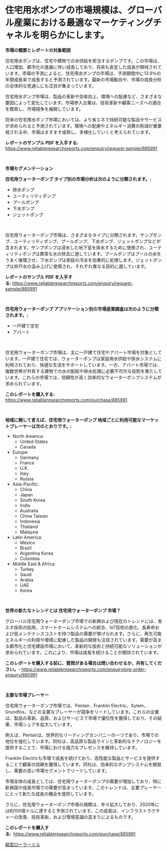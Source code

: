 <p><h1>住宅用水ポンプの市場規模は、グローバル産業における最適なマーケティングチャネルを明らかにします。</h1></p><p><strong>市場の概要とレポートの対象範囲</strong></p>
<p><p>住宅用水ポンプは、住宅や建物での水供給を担当するポンプです。この市場は、人口増加、都市化の進展に伴い成長しており、将来も安定した成長が期待されています。市場の予測によると、住宅用水ポンプの市場は、予測期間中に13.9％の年間成長率で成長すると予測されています。最新の市場動向や、市場の成長分析の全体的な見通しにも注目が集まっています。</p><p>住宅用水ポンプ市場は、製品の革新や効率向上、環境への配慮など、さまざまな要因によって変化しています。市場参入企業は、技術革新や顧客ニーズへの適合を模索し、市場競争を展開しています。</p><p>将来の住宅用水ポンプ市場においては、より省エネで持続可能な製品やサービスが求められると予測されています。環境への配慮やエネルギー消費の削減が重要視される中、市場はますます成熟し、多様化していくと考えられています。</p></p>
<p><strong>レポートのサンプル PDF を入手する:</strong> <a href="https://www.reliableresearchreports.com/enquiry/request-sample/885991">https://www.reliableresearchreports.com/enquiry/request-sample/885991</a></p>
<p>&nbsp;</p>
<p><strong>市場セグメンテーション</strong></p>
<p><strong>住宅用ウォーターポンプ タイプ別の市場分析は次のように分類されます。:</strong></p>
<p><ul><li>排水ポンプ</li><li>ユーティリティポンプ</li><li>プールポンプ</li><li>下水ポンプ</li><li>ジェットポンプ</li></ul></p>
<p>&nbsp;</p>
<p><p>住宅用ウォーターポンプ市場は、さまざまなタイプに分類されます。サンプポンプ、ユーティリティポンプ、プールポンプ、下水ポンプ、ジェットポンプなどが含まれます。サンプポンプは浸水した地下室を排水するために使用され、ユーティリティポンプは異常な水の除去に適しています。プールポンプはプールの水をうまく循環させ、下水ポンプは家庭の汚水を効果的に処理します。ジェットポンプは井戸水の汲み上げに使用され、それぞれ異なる目的に適しています。</p></p>
<p><strong>レポートのサンプル PDF を入手する:</strong>&nbsp;<a href="https://www.reliableresearchreports.com/enquiry/request-sample/885991">https://www.reliableresearchreports.com/enquiry/request-sample/885991</a></p>
<p>&nbsp;</p>
<p><strong> 住宅用ウォーターポンプ アプリケーション別の市場産業調査は次のように分類されます。:</strong></p>
<p><ul><li>一戸建て住宅</li><li>アパート</li></ul></p>
<p>&nbsp;</p>
<p><p>住宅用ウォーターポンプ市場は、主に一戸建て住宅やアパート市場を対象としています。一戸建て住宅では、ウォーターポンプは家庭用水供給や排水システムに利用されており、快適な生活をサポートしています。一方、アパート市場では、複数世帯が共有する建物での水の配給や排水処理に必要不可欠な役割を果たしています。これらの市場では、信頼性が高く効率的なウォーターポンプシステムが求められています。</p></p>
<p><strong>このレポートを購入する:</strong>&nbsp; <a href="https://www.reliableresearchreports.com/purchase/885991">https://www.reliableresearchreports.com/purchase/885991</a></p>
<p>&nbsp;</p>
<p><strong>地域に関して言えば、住宅用ウォーターポンプ 地域ごとに利用可能なマーケットプレーヤーは次のとおりです。:</strong></p>
<p><ul>
    <li>
        North America:
        <ul>
            <li>United States</li>
            <li>Canada</li>
        </ul>
    </li>
    <li>
        Europe:
        <ul>
            <li>Germany</li>
            <li>France</li>
            <li>U.K.</li>
            <li>Italy</li>
            <li>Russia</li>
        </ul>
    </li>
    <li>
        Asia-Pacific:
        <ul>
            <li>China</li>
            <li>Japan</li>
            <li>South Korea</li>
            <li>India</li>
            <li>Australia</li>
            <li>China Taiwan</li>
            <li>Indonesia</li>
            <li>Thailand</li>
            <li>Malaysia</li>
        </ul>
    </li>
    <li>
        Latin America:
        <ul>
            <li>Mexico</li>
            <li>Brazil</li>
            <li>Argentina Korea</li>
            <li>Colombia</li>
        </ul>
    </li>
    <li>
        Middle East & Africa:
        <ul>
            <li>Turkey</li>
            <li>Saudi</li>
            <li>Arabia</li>
            <li>UAE</li>
            <li>Korea</li>
        </ul>
    </li>
    </ul></p>
<p>&nbsp;</p>
<p><strong>世界の新たなトレンドとは 住宅用ウォーターポンプ 市場？</strong></p>
<p><p>グローバル住宅用ウォーターポンプ市場での新興および現在のトレンドには、省エネ技術の採用、スマートホームシステムへの統合、IoT技術の進化、長寿命および低メンテナンスコストを持つ製品の需要が挙げられます。さらに、再生可能エネルギーの利用や環境に配慮した製品の開発も注目されています。需要が高まる都市化と住宅建設市場において、革新的な技術と持続可能なソリューションが求められています。これにより、市場は成長を続けることが期待されています。</p></p>
<p><strong>このレポートを購入する前に、質問がある場合は問い合わせるか、共有してください。</strong>- <a href="https://www.reliableresearchreports.com/enquiry/pre-order-enquiry/885991">https://www.reliableresearchreports.com/enquiry/pre-order-enquiry/885991</a></p>
<p>&nbsp;</p>
<p><strong>主要な市場プレーヤー</strong></p>
<p><p>住宅用ウォーターポンプ市場では、Pentair、Franklin Electric、Xylem、Grundfos、などの主要なプレーヤーが競争をリードしています。これらの企業は、製品の革新、品質、およびサービスで市場で優位性を獲得しており、その結果、市場シェアを拡大しています。</p><p>例えば、Pentairは、世界的なリーディングカンパニーの一つであり、市場での地位を強化しています。同社は、高品質な製品ラインと革新的なテクノロジーを提供することで、市場における強力なプレゼンスを維持しています。</p><p>Franklin Electricも市場で成長を続けており、高性能な製品とサービスを提供することで顧客の信頼を獲得しています。同社は、効率的なポンプシステムを開発し、需要の高い市場セグメントでリードしています。</p><p>市場全体の成長としては、住宅用ウォーターポンプの需要が増加しており、特に新興国や成長市場での需要が高まっています。このトレンドは、主要プレーヤーにとって新たな成長の機会を提供しています。</p><p>さらに、住宅用ウォーターポンプ市場の規模は、年々拡大しており、2020年には約100億ドルに達すると予測されています。この成長は、インフラストラクチャーの改善、技術革新、および環境意識の高まりによるものです。</p></p>
<p><strong>このレポートを購入する:</strong>&nbsp;&nbsp;<a href="https://www.reliableresearchreports.com/purchase/885991">https://www.reliableresearchreports.com/purchase/885991</a></p>
<p><p><a href="https://github.com/one-cool-chick/Market-Research-Report-List-1/blob/main/786115815421.md">縦型ローラーミル</a></p></p>